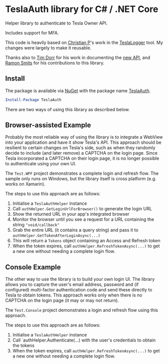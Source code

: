 # TeslaAuth library for C# / .NET Core

Helper library to authenticate to Tesla Owner API.

Includes support for MFA.

This code is heavily based on [Christian P](https://github.com/bassmaster187)'s
work in the [TeslaLogger](https://github.com/bassmaster187/TeslaLogger) tool.
My changes were largely to make it reusable.

Thanks also to [Tim Dorr](https://github.com/timdorr) for his work in documenting the [new API](https://tesla-api.timdorr.com/api-basics/authentication), and [Ramon Smits](https://github.com/ramonsmits) for his contributions to this library.

## Install

The package is available via [NuGet](https://www.nuget.org/) with the package name [TeslaAuth](https://www.nuget.org/packages/TeslaAuth).

```ps1
Install-Package TeslaAuth
```

There are two ways of using this library as described below.

## Browser-assisted Example

Probably the most reliable way of using the library is to integrate a WebView into your application and have it show Tesla's API. This approach should be resilient
to certain changes on Tesla's side, such as when they randomly decide to include (and later remove) a CAPTCHA on the login page. 
Since Tesla incorporated a CAPTCHA on their login page, it is no longer possible to authenticate using your own UI.

The `Test.WPF` project demonstrates a complete login and refresh flow. The sample only runs on Windows, but the library itself is cross platform (e.g. works on Xamarin).

The steps to use this approach are as follows:

1. Initialise a `TeslaAuthHelper` instance
2. Call `authHelper.GetLoginUrlForBrowser()` to generate the login URL
3. Show the returned URL in your app's integrated browser
4. Monitor the browser until you see a request for a URL containing the string `"void/callback"`
5. Grab the entire URL (it contains a query string) and pass it to `authHelper.GetTokenAfterLoginAsync(...)`
6. This will return a `Tokens` object containing an Access and Refresh token
7. When the token expires, call `authHelper.RefreshTokenAsync(...)` to get a new one without needing a complete login flow.

## Console Example

The other way to use the library is to build your own login UI. The library allows you to capture the user's email address, password and (if configured) multi-factor authentication
code and send these directly to Tesla to obtain tokens. This approach works only when there is no CAPTCHA on the login page (it may or may not return).

The `Test.Console` project demonstrates a login and refresh flow using this approach. 

The steps to use this approach are as follows:

1. Initialise a `TeslaAuthHelper` instance
2. Call `authHelper.Authenticate(...) with the user's credentials to obtain the tokens
3. When the token expires, call `authHelper.RefreshTokenAsync(...)` to get a new one without needing a complete login flow.

